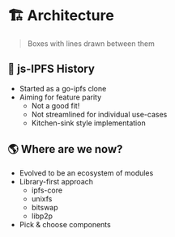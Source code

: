 # 🏗️ Architecture

> Boxes with lines drawn between them

## 🧓 js-IPFS History

* Started as a go-ipfs clone
* Aiming for feature parity
  * Not a good fit!
  * Not streamlined for individual use-cases
  * Kitchen-sink style implementation

## 🌎 Where are we now?

* Evolved to be an ecosystem of modules
* Library-first approach
  * ipfs-core
  * unixfs
  * bitswap
  * libp2p
* Pick & choose components
